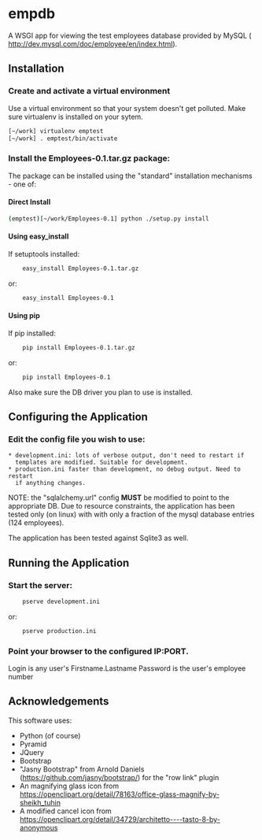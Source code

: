 # empdb

A WSGI app for viewing the test employees database provided by MySQL (
http://dev.mysql.com/doc/employee/en/index.html).


## Installation

### Create and activate a virtual environment
Use a virtual environment so that your system doesn't get polluted. Make
sure virtualenv is installed on your sytem.

```bash
[~/work] virtualenv emptest
[~/work] . emptest/bin/activate
```


### Install the Employees-0.1.tar.gz package:
The package can be installed using the "standard" installation mechanisms - one
of:

#### Direct Install

```bash
(emptest)[~/work/Employees-0.1] python ./setup.py install
```

#### Using easy_install
If setuptools installed:
```bash
    easy_install Employees-0.1.tar.gz
```
or:
```bash
    easy_install Employees-0.1
```

#### Using pip
If pip installed:
```bash
    pip install Employees-0.1.tar.gz
```
or:
```bash
    pip install Employees-0.1
```

Also make sure the DB driver you plan to use is installed.


## Configuring the Application

### Edit the config file you wish to use:

    * development.ini: lots of verbose output, don't need to restart if
      templates are modified. Suitable for development.
    * production.ini faster than development, no debug output. Need to restart
      if anything changes.

NOTE: the "sqlalchemy.url" config **MUST** be modified to point to the
appropriate DB.  Due to resource constraints, the application has been tested
only (on linux) with with only a fraction of the mysql database entries (124
employees).
    
The application has been tested against Sqlite3 as well.


## Running the Application

### Start the server:
```bash
    pserve development.ini
```
or:
```bash
    pserve production.ini
```


### Point your browser to the configured IP:PORT.

Login is any user's Firstname.Lastname
Password is the user's employee number


## Acknowledgements
This software uses:
* Python (of course)
* Pyramid
* JQuery
* Bootstrap
* "Jasny Bootstrap" from Arnold Daniels (https://github.com/jasny/bootstrap/) for the "row link" plugin
* An magnifying glass icon from https://openclipart.org/detail/78163/office-glass-magnify-by-sheikh_tuhin
* A modified cancel icon from https://openclipart.org/detail/34729/architetto----tasto-8-by-anonymous
